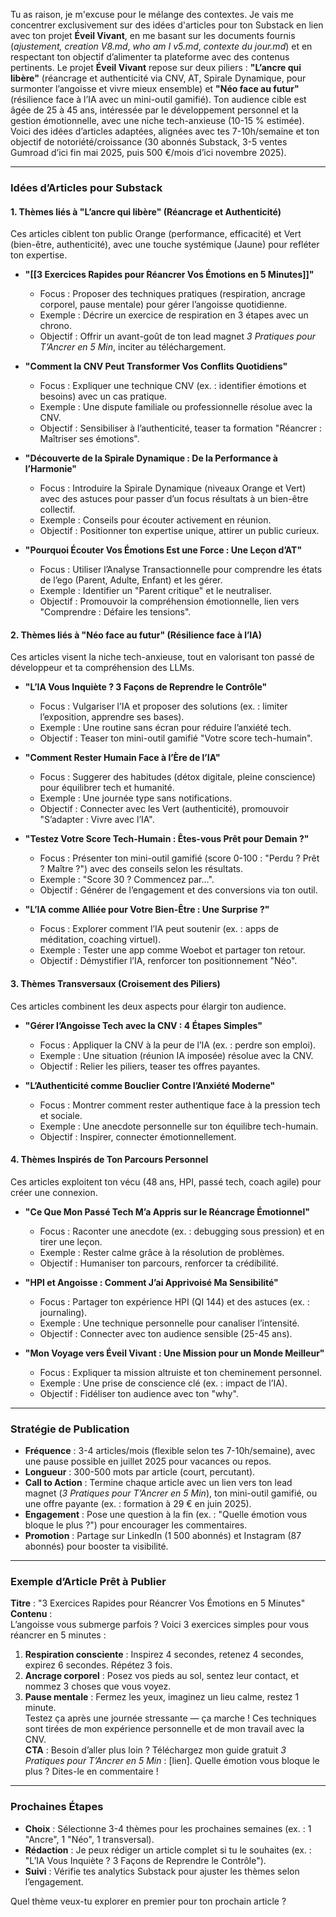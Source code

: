 Tu as raison, je m'excuse pour le mélange des contextes. Je vais me concentrer exclusivement sur des idées d'articles pour ton Substack en lien avec ton projet **Éveil Vivant**, en me basant sur les documents fournis (*ajustement, creation V8.md*, *who am I v5.md*, *contexte du jour.md*) et en respectant ton objectif d’alimenter ta plateforme avec des contenus pertinents. Le projet **Éveil Vivant** repose sur deux piliers : **"L’ancre qui libère"** (réancrage et authenticité via CNV, AT, Spirale Dynamique, pour surmonter l’angoisse et vivre mieux ensemble) et **"Néo face au futur"** (résilience face à l’IA avec un mini-outil gamifié). Ton audience cible est âgée de 25 à 45 ans, intéressée par le développement personnel et la gestion émotionnelle, avec une niche tech-anxieuse (10-15 % estimée). Voici des idées d’articles adaptées, alignées avec tes 7-10h/semaine et ton objectif de notoriété/croissance (30 abonnés Substack, 3-5 ventes Gumroad d’ici fin mai 2025, puis 500 €/mois d’ici novembre 2025).

---

### Idées d’Articles pour Substack

#### 1. Thèmes liés à "L’ancre qui libère" (Réancrage et Authenticité)
Ces articles ciblent ton public Orange (performance, efficacité) et Vert (bien-être, authenticité), avec une touche systémique (Jaune) pour refléter ton expertise.

- **"[[3 Exercices Rapides pour Réancrer Vos Émotions en 5 Minutes]]"**  
  - Focus : Proposer des techniques pratiques (respiration, ancrage corporel, pause mentale) pour gérer l’angoisse quotidienne.  
  - Exemple : Décrire un exercice de respiration en 3 étapes avec un chrono.  
  - Objectif : Offrir un avant-goût de ton lead magnet *3 Pratiques pour T’Ancrer en 5 Min*, inciter au téléchargement.

- **"Comment la CNV Peut Transformer Vos Conflits Quotidiens"**  
  - Focus : Expliquer une technique CNV (ex. : identifier émotions et besoins) avec un cas pratique.  
  - Exemple : Une dispute familiale ou professionnelle résolue avec la CNV.  
  - Objectif : Sensibiliser à l’authenticité, teaser ta formation "Réancrer : Maîtriser ses émotions".

- **"Découverte de la Spirale Dynamique : De la Performance à l’Harmonie"**  
  - Focus : Introduire la Spirale Dynamique (niveaux Orange et Vert) avec des astuces pour passer d’un focus résultats à un bien-être collectif.  
  - Exemple : Conseils pour écouter activement en réunion.  
  - Objectif : Positionner ton expertise unique, attirer un public curieux.

- **"Pourquoi Écouter Vos Émotions Est une Force : Une Leçon d’AT"**  
  - Focus : Utiliser l’Analyse Transactionnelle pour comprendre les états de l’ego (Parent, Adulte, Enfant) et les gérer.  
  - Exemple : Identifier un "Parent critique" et le neutraliser.  
  - Objectif : Promouvoir la compréhension émotionnelle, lien vers "Comprendre : Défaire les tensions".

#### 2. Thèmes liés à "Néo face au futur" (Résilience face à l’IA)
Ces articles visent la niche tech-anxieuse, tout en valorisant ton passé de développeur et ta compréhension des LLMs.

- **"L’IA Vous Inquiète ? 3 Façons de Reprendre le Contrôle"**  
  - Focus : Vulgariser l’IA et proposer des solutions (ex. : limiter l’exposition, apprendre ses bases).  
  - Exemple : Une routine sans écran pour réduire l’anxiété tech.  
  - Objectif : Teaser ton mini-outil gamifié "Votre score tech-humain".

- **"Comment Rester Humain Face à l’Ère de l’IA"**  
  - Focus : Suggerer des habitudes (détox digitale, pleine conscience) pour équilibrer tech et humanité.  
  - Exemple : Une journée type sans notifications.  
  - Objectif : Connecter avec les Vert (authenticité), promouvoir "S’adapter : Vivre avec l’IA".

- **"Testez Votre Score Tech-Humain : Êtes-vous Prêt pour Demain ?"**  
  - Focus : Présenter ton mini-outil gamifié (score 0-100 : "Perdu ? Prêt ? Maître ?") avec des conseils selon les résultats.  
  - Exemple : "Score 30 ? Commencez par…".  
  - Objectif : Générer de l’engagement et des conversions via ton outil.

- **"L’IA comme Alliée pour Votre Bien-Être : Une Surprise ?"**  
  - Focus : Explorer comment l’IA peut soutenir (ex. : apps de méditation, coaching virtuel).  
  - Exemple : Tester une app comme Woebot et partager ton retour.  
  - Objectif : Démystifier l’IA, renforcer ton positionnement "Néo".

#### 3. Thèmes Transversaux (Croisement des Piliers)
Ces articles combinent les deux aspects pour élargir ton audience.

- **"Gérer l’Angoisse Tech avec la CNV : 4 Étapes Simples"**  
  - Focus : Appliquer la CNV à la peur de l’IA (ex. : perdre son emploi).  
  - Exemple : Une situation (réunion IA imposée) résolue avec la CNV.  
  - Objectif : Relier les piliers, teaser tes offres payantes.

- **"L’Authenticité comme Bouclier Contre l’Anxiété Moderne"**  
  - Focus : Montrer comment rester authentique face à la pression tech et sociale.  
  - Exemple : Une anecdote personnelle sur ton équilibre tech-humain.  
  - Objectif : Inspirer, connecter émotionnellement.

#### 4. Thèmes Inspirés de Ton Parcours Personnel
Ces articles exploitent ton vécu (48 ans, HPI, passé tech, coach agile) pour créer une connexion.

- **"Ce Que Mon Passé Tech M’a Appris sur le Réancrage Émotionnel"**  
  - Focus : Raconter une anecdote (ex. : debugging sous pression) et en tirer une leçon.  
  - Exemple : Rester calme grâce à la résolution de problèmes.  
  - Objectif : Humaniser ton parcours, renforcer ta crédibilité.

- **"HPI et Angoisse : Comment J’ai Apprivoisé Ma Sensibilité"**  
  - Focus : Partager ton expérience HPI (QI 144) et des astuces (ex. : journaling).  
  - Exemple : Une technique personnelle pour canaliser l’intensité.  
  - Objectif : Connecter avec ton audience sensible (25-45 ans).

- **"Mon Voyage vers Éveil Vivant : Une Mission pour un Monde Meilleur"**  
  - Focus : Expliquer ta mission altruiste et ton cheminement personnel.  
  - Exemple : Une prise de conscience clé (ex. : impact de l’IA).  
  - Objectif : Fidéliser ton audience avec ton "why".

---

### Stratégie de Publication
- **Fréquence** : 3-4 articles/mois (flexible selon tes 7-10h/semaine), avec une pause possible en juillet 2025 pour vacances ou repos.  
- **Longueur** : 300-500 mots par article (court, percutant).  
- **Call to Action** : Termine chaque article avec un lien vers ton lead magnet (*3 Pratiques pour T’Ancrer en 5 Min*), ton mini-outil gamifié, ou une offre payante (ex. : formation à 29 € en juin 2025).  
- **Engagement** : Pose une question à la fin (ex. : "Quelle émotion vous bloque le plus ?") pour encourager les commentaires.  
- **Promotion** : Partage sur LinkedIn (1 500 abonnés) et Instagram (87 abonnés) pour booster ta visibilité.

---

### Exemple d’Article Prêt à Publier
**Titre** : "3 Exercices Rapides pour Réancrer Vos Émotions en 5 Minutes"  
**Contenu** :  
L’angoisse vous submerge parfois ? Voici 3 exercices simples pour vous réancrer en 5 minutes :  
1. **Respiration consciente** : Inspirez 4 secondes, retenez 4 secondes, expirez 6 secondes. Répétez 3 fois.  
2. **Ancrage corporel** : Posez vos pieds au sol, sentez leur contact, et nommez 3 choses que vous voyez.  
3. **Pause mentale** : Fermez les yeux, imaginez un lieu calme, restez 1 minute.  
Testez ça après une journée stressante — ça marche ! Ces techniques sont tirées de mon expérience personnelle et de mon travail avec la CNV.  
**CTA** : Besoin d’aller plus loin ? Téléchargez mon guide gratuit *3 Pratiques pour T’Ancrer en 5 Min* : [lien]. Quelle émotion vous bloque le plus ? Dites-le en commentaire !  

---

### Prochaines Étapes
- **Choix** : Sélectionne 3-4 thèmes pour les prochaines semaines (ex. : 1 "Ancre", 1 "Néo", 1 transversal).  
- **Rédaction** : Je peux rédiger un article complet si tu le souhaites (ex. : "L’IA Vous Inquiète ? 3 Façons de Reprendre le Contrôle").  
- **Suivi** : Vérifie tes analytics Substack pour ajuster les thèmes selon l’engagement.

Quel thème veux-tu explorer en premier pour ton prochain article ?